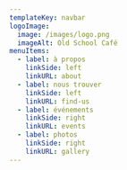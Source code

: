 ```yaml
---
templateKey: navbar
logoImage:
  image: /images/logo.png
  imageAlt: Old School Café
menuItems:
  - label: à propos
    linkSide: left
    linkURL: about
  - label: nous trouver
    linkSide: left
    linkURL: find-us
  - label: événements
    linkSide: right
    linkURL: events
  - label: photos
    linkSide: right
    linkURL: gallery
---
```

